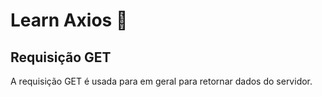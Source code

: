 # Learn Axios 👾

## Requisição GET 
A requisição GET é usada para em geral para retornar dados do servidor.



